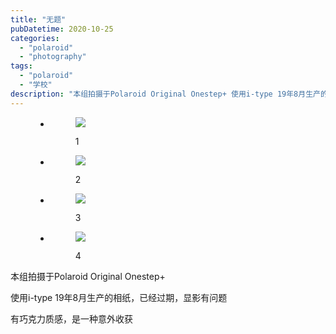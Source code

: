 ```yaml
---
title: "无题"
pubDatetime: 2020-10-25
categories:
  - "polaroid"
  - "photography"
tags:
  - "polaroid"
  - "学校"
description: "本组拍摄于Polaroid Original Onestep+ 使用i-type 19年8月生产的相纸，已经过期，显影有问题 有巧克力质感，是一种意外收获"
---
```


<figure>

- <figure>
    
    [![](https://maxtuneblog.oss-cn-shenzhen.aliyuncs.com/old/assets/images/IMG_7018-843x1024.jpg)](https://mxte.cc/?attachment_id=33)
    
    <figcaption>
    
    1
    
    </figcaption>
    
    </figure>

- <figure>
    
    [![](https://maxtuneblog.oss-cn-shenzhen.aliyuncs.com/old/assets/images/IMG_7015-842x1024.jpg)](https://mxte.cc/?attachment_id=29)
    
    <figcaption>
    
    2
    
    </figcaption>
    
    </figure>

- <figure>
    
    [![](https://maxtuneblog.oss-cn-shenzhen.aliyuncs.com/old/assets/images/IMG_7016-843x1024.jpg)](https://mxte.cc/?attachment_id=30)
    
    <figcaption>
    
    3
    
    </figcaption>
    
    </figure>

- <figure>
    
    [![](https://maxtuneblog.oss-cn-shenzhen.aliyuncs.com/old/assets/images/IMG_7017-842x1024.jpg)](https://mxte.cc/?attachment_id=31)
    
    <figcaption>
    
    4
    
    </figcaption>
    
    </figure>

</figure>

本组拍摄于Polaroid Original Onestep+

使用i-type 19年8月生产的相纸，已经过期，显影有问题

有巧克力质感，是一种意外收获
